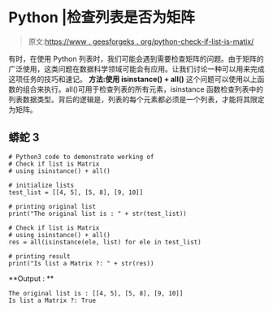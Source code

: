 # Python |检查列表是否为矩阵

> 原文:[https://www . geesforgeks . org/python-check-if-list-is-matix/](https://www.geeksforgeeks.org/python-check-if-list-is-matix/)

有时，在使用 Python 列表时，我们可能会遇到需要检查矩阵的问题。由于矩阵的广泛使用，这类问题在数据科学领域可能会有应用。让我们讨论一种可以用来完成这项任务的技巧和速记。
**方法:使用 isinstance() + all()**
这个问题可以使用以上函数的组合来执行。all()可用于检查列表的所有元素，isinstance 函数检查列表中的列表数据类型。背后的逻辑是，列表的每个元素都必须是一个列表，才能将其限定为矩阵。

## 蟒蛇 3

```
# Python3 code to demonstrate working of
# Check if list is Matrix
# using isinstance() + all()

# initialize lists
test_list = [[4, 5], [5, 8], [9, 10]]

# printing original list
print("The original list is : " + str(test_list))

# Check if list is Matrix
# using isinstance() + all()
res = all(isinstance(ele, list) for ele in test_list)

# printing result
print("Is list a Matrix ?: " + str(res))
```

**Output : **

```
The original list is : [[4, 5], [5, 8], [9, 10]]
Is list a Matrix ?: True
```
